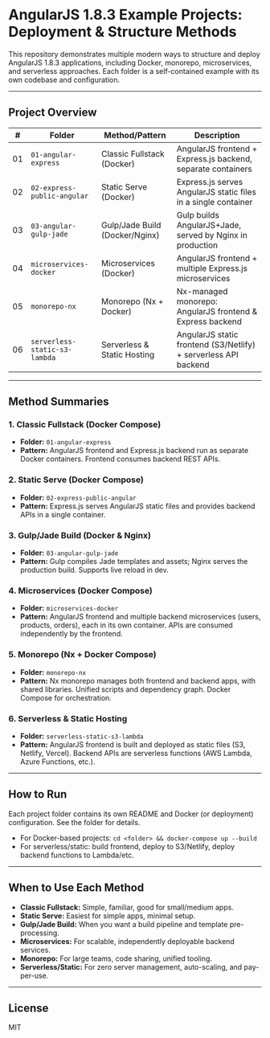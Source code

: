 # AngularJS 1.8.3 Example Projects: Deployment & Structure Methods

This repository demonstrates multiple modern ways to structure and deploy AngularJS 1.8.3 applications, including Docker, monorepo, microservices, and serverless approaches. Each folder is a self-contained example with its own codebase and configuration.

---

## Project Overview

| #   | Folder                        | Method/Pattern                 | Description                                                     |
| --- | ----------------------------- | ------------------------------ | --------------------------------------------------------------- |
| 01  | `01-angular-express`          | Classic Fullstack (Docker)     | AngularJS frontend + Express.js backend, separate containers    |
| 02  | `02-express-public-angular`   | Static Serve (Docker)          | Express.js serves AngularJS static files in a single container  |
| 03  | `03-angular-gulp-jade`        | Gulp/Jade Build (Docker/Nginx) | Gulp builds AngularJS+Jade, served by Nginx in production       |
| 04  | `microservices-docker`        | Microservices (Docker)         | AngularJS frontend + multiple Express.js microservices          |
| 05  | `monorepo-nx`                 | Monorepo (Nx + Docker)         | Nx-managed monorepo: AngularJS frontend & Express backend       |
| 06  | `serverless-static-s3-lambda` | Serverless & Static Hosting    | AngularJS static frontend (S3/Netlify) + serverless API backend |

---

## Method Summaries

### 1. Classic Fullstack (Docker Compose)

- **Folder:** `01-angular-express`
- **Pattern:** AngularJS frontend and Express.js backend run as separate Docker containers. Frontend consumes backend REST APIs.

### 2. Static Serve (Docker Compose)

- **Folder:** `02-express-public-angular`
- **Pattern:** Express.js serves AngularJS static files and provides backend APIs in a single container.

### 3. Gulp/Jade Build (Docker & Nginx)

- **Folder:** `03-angular-gulp-jade`
- **Pattern:** Gulp compiles Jade templates and assets; Nginx serves the production build. Supports live reload in dev.

### 4. Microservices (Docker Compose)

- **Folder:** `microservices-docker`
- **Pattern:** AngularJS frontend and multiple backend microservices (users, products, orders), each in its own container. APIs are consumed independently by the frontend.

### 5. Monorepo (Nx + Docker Compose)

- **Folder:** `monorepo-nx`
- **Pattern:** Nx monorepo manages both frontend and backend apps, with shared libraries. Unified scripts and dependency graph. Docker Compose for orchestration.

### 6. Serverless & Static Hosting

- **Folder:** `serverless-static-s3-lambda`
- **Pattern:** AngularJS frontend is built and deployed as static files (S3, Netlify, Vercel). Backend APIs are serverless functions (AWS Lambda, Azure Functions, etc.).

---

## How to Run

Each project folder contains its own README and Docker (or deployment) configuration. See the folder for details.

- For Docker-based projects: `cd <folder> && docker-compose up --build`
- For serverless/static: build frontend, deploy to S3/Netlify, deploy backend functions to Lambda/etc.

---

## When to Use Each Method

- **Classic Fullstack:** Simple, familiar, good for small/medium apps.
- **Static Serve:** Easiest for simple apps, minimal setup.
- **Gulp/Jade Build:** When you want a build pipeline and template pre-processing.
- **Microservices:** For scalable, independently deployable backend services.
- **Monorepo:** For large teams, code sharing, unified tooling.
- **Serverless/Static:** For zero server management, auto-scaling, and pay-per-use.

---

## License

MIT

